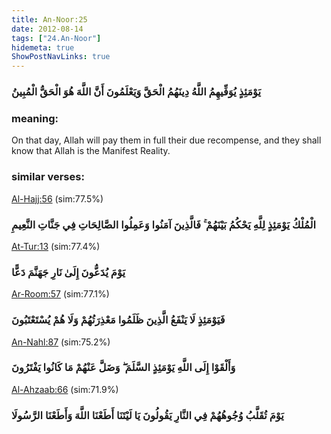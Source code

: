 ```yaml
---
title: An-Noor:25
date: 2012-08-14
tags: ["24.An-Noor"]
hidemeta: true 
ShowPostNavLinks: true 
---
```

### يَوْمَئِذٍ يُوَفِّيهِمُ اللَّهُ دِينَهُمُ الْحَقَّ وَيَعْلَمُونَ أَنَّ اللَّهَ هُوَ الْحَقُّ الْمُبِينُ
### meaning: 
On that day, Allah will pay them in full their due recompense, and they shall know that Allah is the Manifest Reality.
### similar verses: 

[Al-Hajj:56](/22/56) (sim:77.5%)

### الْمُلْكُ يَوْمَئِذٍ لِلَّهِ يَحْكُمُ بَيْنَهُمْ ۚ فَالَّذِينَ آمَنُوا وَعَمِلُوا الصَّالِحَاتِ فِي جَنَّاتِ النَّعِيمِ

[At-Tur:13](/52/13) (sim:77.4%)

### يَوْمَ يُدَعُّونَ إِلَىٰ نَارِ جَهَنَّمَ دَعًّا

[Ar-Room:57](/30/57) (sim:77.1%)

### فَيَوْمَئِذٍ لَا يَنْفَعُ الَّذِينَ ظَلَمُوا مَعْذِرَتُهُمْ وَلَا هُمْ يُسْتَعْتَبُونَ

[An-Nahl:87](/16/87) (sim:75.2%)

### وَأَلْقَوْا إِلَى اللَّهِ يَوْمَئِذٍ السَّلَمَ ۖ وَضَلَّ عَنْهُمْ مَا كَانُوا يَفْتَرُونَ

[Al-Ahzaab:66](/33/66) (sim:71.9%)

### يَوْمَ تُقَلَّبُ وُجُوهُهُمْ فِي النَّارِ يَقُولُونَ يَا لَيْتَنَا أَطَعْنَا اللَّهَ وَأَطَعْنَا الرَّسُولَا
